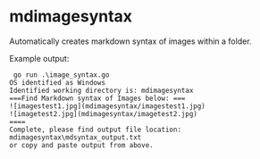 # mdimagesyntax
Automatically creates markdown syntax of images within a folder. 

Example output:

```
 go run .\image_syntax.go
OS identified as Windows
Identified working directory is: mdimagesyntax
===Find Markdown syntax of Images below: ===
![imagestest1.jpg](mdimagesyntax/imagestest1.jpg)
![imagetest2.jpg](mdimagesyntax/imagetest2.jpg)
====
Complete, please find output file location:  mdimagesyntax\mdsyntax_output.txt
or copy and paste output from above.
```